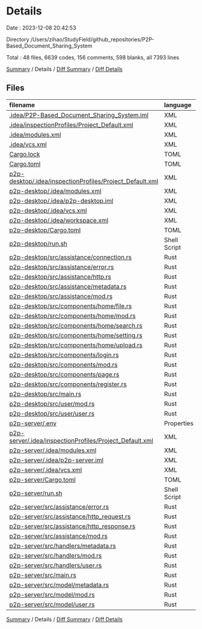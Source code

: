 # Details

Date : 2023-12-08 20:42:53

Directory /Users/zihao/StudyField/github_repositories/P2P-Based_Document_Sharing_System

Total : 48 files,  6639 codes, 156 comments, 598 blanks, all 7393 lines

[Summary](results.md) / Details / [Diff Summary](diff.md) / [Diff Details](diff-details.md)

## Files
| filename | language | code | comment | blank | total |
| :--- | :--- | ---: | ---: | ---: | ---: |
| [.idea/P2P-Based_Document_Sharing_System.iml](/.idea/P2P-Based_Document_Sharing_System.iml) | XML | 15 | 0 | 0 | 15 |
| [.idea/inspectionProfiles/Project_Default.xml](/.idea/inspectionProfiles/Project_Default.xml) | XML | 16 | 0 | 0 | 16 |
| [.idea/modules.xml](/.idea/modules.xml) | XML | 8 | 0 | 0 | 8 |
| [.idea/vcs.xml](/.idea/vcs.xml) | XML | 6 | 0 | 0 | 6 |
| [Cargo.lock](/Cargo.lock) | TOML | 4,473 | 2 | 485 | 4,960 |
| [Cargo.toml](/Cargo.toml) | TOML | 5 | 0 | 1 | 6 |
| [p2p-desktop/.idea/inspectionProfiles/Project_Default.xml](/p2p-desktop/.idea/inspectionProfiles/Project_Default.xml) | XML | 15 | 0 | 0 | 15 |
| [p2p-desktop/.idea/modules.xml](/p2p-desktop/.idea/modules.xml) | XML | 8 | 0 | 0 | 8 |
| [p2p-desktop/.idea/p2p-desktop.iml](/p2p-desktop/.idea/p2p-desktop.iml) | XML | 10 | 0 | 0 | 10 |
| [p2p-desktop/.idea/vcs.xml](/p2p-desktop/.idea/vcs.xml) | XML | 6 | 0 | 0 | 6 |
| [p2p-desktop/.idea/workspace.xml](/p2p-desktop/.idea/workspace.xml) | XML | 124 | 0 | 0 | 124 |
| [p2p-desktop/Cargo.toml](/p2p-desktop/Cargo.toml) | TOML | 13 | 6 | 4 | 23 |
| [p2p-desktop/run.sh](/p2p-desktop/run.sh) | Shell Script | 1 | 0 | 0 | 1 |
| [p2p-desktop/src/assistance/connection.rs](/p2p-desktop/src/assistance/connection.rs) | Rust | 78 | 10 | 1 | 89 |
| [p2p-desktop/src/assistance/error.rs](/p2p-desktop/src/assistance/error.rs) | Rust | 13 | 0 | 3 | 16 |
| [p2p-desktop/src/assistance/http.rs](/p2p-desktop/src/assistance/http.rs) | Rust | 6 | 0 | 1 | 7 |
| [p2p-desktop/src/assistance/metadata.rs](/p2p-desktop/src/assistance/metadata.rs) | Rust | 11 | 0 | 1 | 12 |
| [p2p-desktop/src/assistance/mod.rs](/p2p-desktop/src/assistance/mod.rs) | Rust | 4 | 0 | 0 | 4 |
| [p2p-desktop/src/components/home/file.rs](/p2p-desktop/src/components/home/file.rs) | Rust | 56 | 28 | 8 | 92 |
| [p2p-desktop/src/components/home/mod.rs](/p2p-desktop/src/components/home/mod.rs) | Rust | 84 | 1 | 5 | 90 |
| [p2p-desktop/src/components/home/search.rs](/p2p-desktop/src/components/home/search.rs) | Rust | 122 | 4 | 10 | 136 |
| [p2p-desktop/src/components/home/setting.rs](/p2p-desktop/src/components/home/setting.rs) | Rust | 52 | 3 | 4 | 59 |
| [p2p-desktop/src/components/home/upload.rs](/p2p-desktop/src/components/home/upload.rs) | Rust | 50 | 17 | 3 | 70 |
| [p2p-desktop/src/components/login.rs](/p2p-desktop/src/components/login.rs) | Rust | 73 | 3 | 4 | 80 |
| [p2p-desktop/src/components/mod.rs](/p2p-desktop/src/components/mod.rs) | Rust | 4 | 0 | 0 | 4 |
| [p2p-desktop/src/components/page.rs](/p2p-desktop/src/components/page.rs) | Rust | 12 | 0 | 1 | 13 |
| [p2p-desktop/src/components/register.rs](/p2p-desktop/src/components/register.rs) | Rust | 86 | 1 | 4 | 91 |
| [p2p-desktop/src/main.rs](/p2p-desktop/src/main.rs) | Rust | 790 | 55 | 25 | 870 |
| [p2p-desktop/src/user/mod.rs](/p2p-desktop/src/user/mod.rs) | Rust | 1 | 0 | 0 | 1 |
| [p2p-desktop/src/user/user.rs](/p2p-desktop/src/user/user.rs) | Rust | 12 | 0 | 3 | 15 |
| [p2p-server/.env](/p2p-server/.env) | Properties | 1 | 0 | 0 | 1 |
| [p2p-server/.idea/inspectionProfiles/Project_Default.xml](/p2p-server/.idea/inspectionProfiles/Project_Default.xml) | XML | 15 | 0 | 0 | 15 |
| [p2p-server/.idea/modules.xml](/p2p-server/.idea/modules.xml) | XML | 8 | 0 | 0 | 8 |
| [p2p-server/.idea/p2p-server.iml](/p2p-server/.idea/p2p-server.iml) | XML | 10 | 0 | 0 | 10 |
| [p2p-server/.idea/vcs.xml](/p2p-server/.idea/vcs.xml) | XML | 6 | 0 | 0 | 6 |
| [p2p-server/Cargo.toml](/p2p-server/Cargo.toml) | TOML | 14 | 3 | 2 | 19 |
| [p2p-server/run.sh](/p2p-server/run.sh) | Shell Script | 1 | 0 | 0 | 1 |
| [p2p-server/src/assistance/error.rs](/p2p-server/src/assistance/error.rs) | Rust | 58 | 0 | 6 | 64 |
| [p2p-server/src/assistance/http_request.rs](/p2p-server/src/assistance/http_request.rs) | Rust | 0 | 0 | 1 | 1 |
| [p2p-server/src/assistance/http_response.rs](/p2p-server/src/assistance/http_response.rs) | Rust | 14 | 0 | 2 | 16 |
| [p2p-server/src/assistance/mod.rs](/p2p-server/src/assistance/mod.rs) | Rust | 3 | 0 | 1 | 4 |
| [p2p-server/src/handlers/metadata.rs](/p2p-server/src/handlers/metadata.rs) | Rust | 57 | 0 | 2 | 59 |
| [p2p-server/src/handlers/mod.rs](/p2p-server/src/handlers/mod.rs) | Rust | 2 | 0 | 0 | 2 |
| [p2p-server/src/handlers/user.rs](/p2p-server/src/handlers/user.rs) | Rust | 123 | 18 | 7 | 148 |
| [p2p-server/src/main.rs](/p2p-server/src/main.rs) | Rust | 46 | 5 | 9 | 60 |
| [p2p-server/src/model/metadata.rs](/p2p-server/src/model/metadata.rs) | Rust | 59 | 0 | 3 | 62 |
| [p2p-server/src/model/mod.rs](/p2p-server/src/model/mod.rs) | Rust | 2 | 0 | 0 | 2 |
| [p2p-server/src/model/user.rs](/p2p-server/src/model/user.rs) | Rust | 66 | 0 | 2 | 68 |

[Summary](results.md) / Details / [Diff Summary](diff.md) / [Diff Details](diff-details.md)